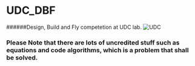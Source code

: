 # UDC_DBF
######Design, Build and Fly competetion at UDC lab.
![UDC](https://github.com/ASalahHammad/UDC_DBF_23/assets/108685903/5ddc1b7b-6e65-4bf4-9fbc-5f01feca9504)
### Please Note that there are lots of uncredited stuff such as equations and code algorithms, which is a problem that shall be solved.
